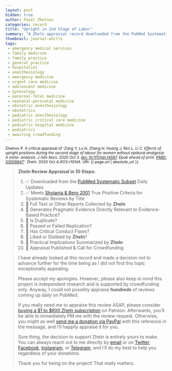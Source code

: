 ```yaml
---
layout: post
hidden: true
author: Pavel Zhelnov
categories: record
title: "Upright in 2nd Stage of Labor"
summary: "A Zheln appraisal record downloaded from the PubMed Systematic Subset daily updates."
thumbnail: journal-whills
tags:
 - emergency medical services
 - family medicine
 - family practice
 - general practice
 - hospitalist
 - anesthesiology
 - emergency medicine
 - urgent care medicine
 - adolescent medicine
 - gynecology
 - maternal-fetal medicine
 - neonatal-perinatal medicine
 - obstetric anesthesiology
 - obstetrics
 - pediatric anesthesiology
 - pediatric critical care medicine
 - pediatric hospital medicine
 - pediatrics
 - awaiting crowdfunding
---
```


<small id="citation">Zhelnov P. A critical appraisal of _‘Zang Y, Lu H, Zhang H, Huang J, Ren L, Li C. Effects of upright positions during the second stage of labour for women without epidural analgesia: A meta- analysis. J Adv Nurs. 2020 Oct 3. [doi: 10.1111/jan.14587](https://doi.org/10.1111/jan.14587). Epub ahead of print. [PMID: 33009847](https://pubmed.gov/33009847)’._ Zheln. 2020 Oct 4;41(1):r101d4. URI: {{ page.url | absolute_url }}.</small>

> **Zheln Review Appraisal in 10 Steps:**
>
> 1. ✅ Downloaded from the [PubMed Systematic Subset](https://github.com/p1m-ortho/qs-global-ortho-search-queries/blob/global-sr-query/README.md) Daily Updates
> 2. ✅ Meets [Shojania & Bero 2001](https://www.researchgate.net/publication/11820967_Taking_Advantage_of_the_Explosion_of_Systematic_Reviews_An_Efficient_MEDLINE_Search_Strategy) True Positive Criteria for Systematic Reviews by Title
> 3. 🔄 Full Text or Other Reports Collected by **Zheln**
> 4. 🔄 Generates Pragmatic Evidence Directly Relevant to Evidence-Based Practice?
> 5. 🔄 Is Duplicate?
> 6. 🔄 Passed or Failed Replication?
> 7. 🔄 Has Critical Conduct Flaws?
> 8. 🔄 Liked or Disliked by **Zheln**?
> 9. 🔄 Practical Implications Summarized by **Zheln**
> 10. 🔄 Appraisal Published & Call for Crowdfunding

> I have already looked at this record and made a decision not to advance further for the time being as I did not find this topic exceptionally appealing.
>
> Please accept my apologies. However, please also keep in mind this project is independent research and is supported by crowdfunding only. Anyway, I could not possibly appraise **hundreds** of reviews coming up daily on PubMed.
> 
> If you really need me to appraise this review ASAP, please consider [buying a $1 to $600 Zheln subscription](https://patreon.com/zheln) on Patreon. Afterwards, you’ll be able to immediately PM me with the review request. Otherwise, you might as well [send me a donation via PayPal](https://paypal.me/pjelnov) with this reference in the message, and I’ll happily appraise it for you.
> 
> Sure thing, the decision to support Zheln is entirely yours to make. You can always reach out to me directly by [email](mailto:pavel@zheln.com) or on [Twitter](https://twitter.com/drzhelnov), [Facebook](https://facebook.com/drzhelnov), [Instagram](https://instagram.com/igzheln), or [Telegram](https://t.me/drzhelnov), and I’ll do my best to help you regardless of your donations.
> 
> Thank you for being on the project! That really matters.

